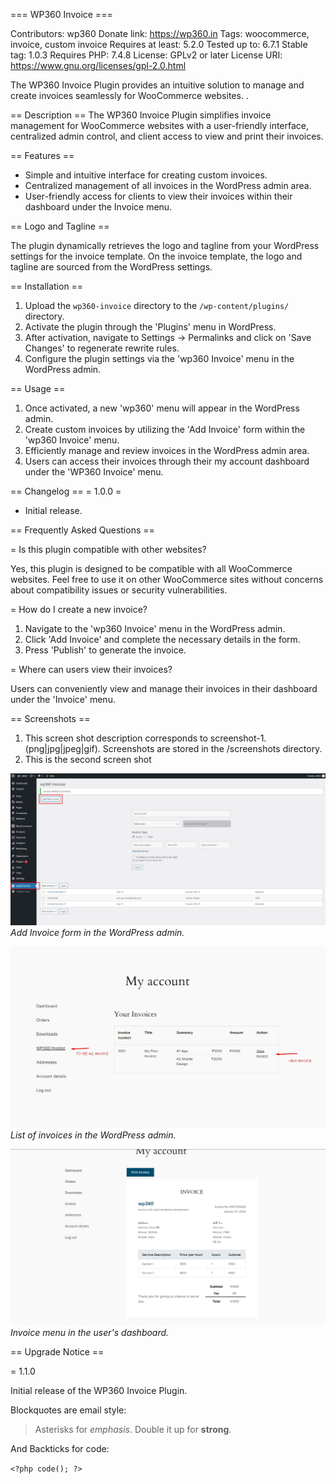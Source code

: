 === WP360 Invoice ===

Contributors: wp360
Donate link: https://wp360.in
Tags: woocommerce, invoice, custom invoice
Requires at least: 5.2.0
Tested up to: 6.7.1
Stable tag: 1.0.3
Requires PHP: 7.4.8
License: GPLv2 or later
License URI: https://www.gnu.org/licenses/gpl-2.0.html

The WP360 Invoice Plugin provides an intuitive solution to manage and create invoices seamlessly for WooCommerce websites. .

== Description ==
The WP360 Invoice Plugin simplifies invoice management for WooCommerce websites with a user-friendly interface, centralized admin control, and client access to view and print their invoices.


== Features ==

- Simple and intuitive interface for creating custom invoices.
- Centralized management of all invoices in the WordPress admin area.
- User-friendly access for clients to view their invoices within their dashboard under the Invoice menu.

== Logo and Tagline ==

The plugin dynamically retrieves the logo and tagline from your WordPress settings for the invoice template. On the invoice template, the logo and tagline are sourced from the WordPress settings.

== Installation ==

1. Upload the `wp360-invoice` directory to the `/wp-content/plugins/` directory.
2. Activate the plugin through the 'Plugins' menu in WordPress.
3. After activation, navigate to Settings -> Permalinks and click on 'Save Changes' to regenerate rewrite rules.
4. Configure the plugin settings via the 'wp360 Invoice' menu in the WordPress admin.

== Usage ==

1. Once activated, a new 'wp360' menu will appear in the WordPress admin.
2. Create custom invoices by utilizing the 'Add Invoice' form within the 'wp360 Invoice' menu.
3. Efficiently manage and review invoices in the WordPress admin area.
4. Users can access their invoices through their my account dashboard under the 'WP360 Invoice' menu.

== Changelog ==
= 1.0.0 =

- Initial release.

== Frequently Asked Questions ==

= Is this plugin compatible with other websites?

Yes, this plugin is designed to be compatible with all WooCommerce websites. Feel free to use it on other WooCommerce sites without concerns about compatibility issues or security vulnerabilities.

= How do I create a new invoice?

1. Navigate to the 'wp360 Invoice' menu in the WordPress admin.
2. Click 'Add Invoice' and complete the necessary details in the form.
3. Press 'Publish' to generate the invoice.

= Where can users view their invoices?

Users can conveniently view and manage their invoices in their dashboard under the 'Invoice' menu.


== Screenshots ==

1. This screen shot description corresponds to screenshot-1.(png|jpg|jpeg|gif). Screenshots are stored in the /screenshots directory.
2. This is the second screen shot

![Add Invoice](screenshots/add-invoice.jpg)
*Add Invoice form in the WordPress admin.*

![User Invoice List](screenshots/users_invoice.jpg)
*List of invoices in the WordPress admin.*

![View Invoice](screenshots/view_invoice.jpg)
*Invoice menu in the user's dashboard.*

== Upgrade Notice ==

= 1.1.0

Initial release of the WP360 Invoice Plugin.


Blockquotes are email style:

> Asterisks for *emphasis*. Double it up  for **strong**.

And Backticks for code:

`<?php code(); ?>`
